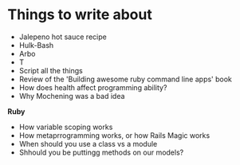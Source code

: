 Things to write about
=====================

* Jalepeno hot sauce recipe
* Hulk-Bash
* Arbo
* T
* Script all the things
* Review of the 'Building awesome ruby command line apps' book
* How does health affect programming ability?
* Why Mochening was a bad idea

**Ruby**

* How variable scoping works
* How metaprrogramming works, or how Rails Magic works
* When should  you use a class vs a module
* Shhould you be puttingg methods on our models?
